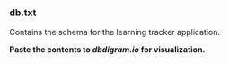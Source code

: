 ### db.txt

Contains the schema for the learning tracker application.

<b>Paste the contents to <i>dbdigram.io</i> for visualization.</b>
